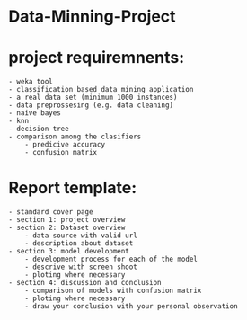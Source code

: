 # Data-Minning-Project
# project requiremnents:
	- weka tool
	- classification based data mining application
	- a real data set (minimum 1000 instances)
	- data preprossesing (e.g. data cleaning)
	- naive bayes
	- knn
	- decision tree
	- comparison among the clasifiers
		- predicive accuracy
		- confusion matrix

# Report template:
	- standard cover page 
	- section 1: project overview
	- section 2: Dataset overview
		- data source with valid url
		- description about dataset
	- section 3: model development
		- development process for each of the model
		- descrive with screen shoot 
		- ploting where necessary
	- section 4: discussion and conclusion
		- comparison of models with confusion matrix
		- ploting where necessary
		- draw your conclusion with your personal observation
